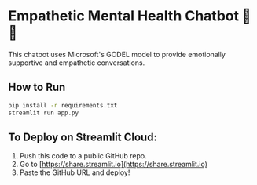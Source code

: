 # Empathetic Mental Health Chatbot 🤖🧠

This chatbot uses Microsoft's GODEL model to provide emotionally supportive and empathetic conversations.

## How to Run

```bash
pip install -r requirements.txt
streamlit run app.py
```

## To Deploy on Streamlit Cloud:
1. Push this code to a public GitHub repo.
2. Go to [https://share.streamlit.io](https://share.streamlit.io)
3. Paste the GitHub URL and deploy!
